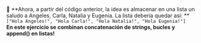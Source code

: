 :memo: **Ahora, a partir del código anterior, la idea es almacenar en una lista un saludo a Angeles, Carla, Natalia y Eugenia. La lista debería quedar así: **<br>
`["Hola Angeles!", "Hola Carla!", "Hola Natalia!", "Hola Eugenia!"]`<br>
**En este ejercicio se combinan concatenación de strings, bucles y append() en listas!**